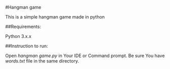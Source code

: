 #Hangman game

This is a simple hangman game made in python

##Requirements:

Python 3.x.x

##Instruction to run:

Open *hangman game.py* in Your IDE or Command prompt. Be sure You have *words.txt* file in the same directory. 
